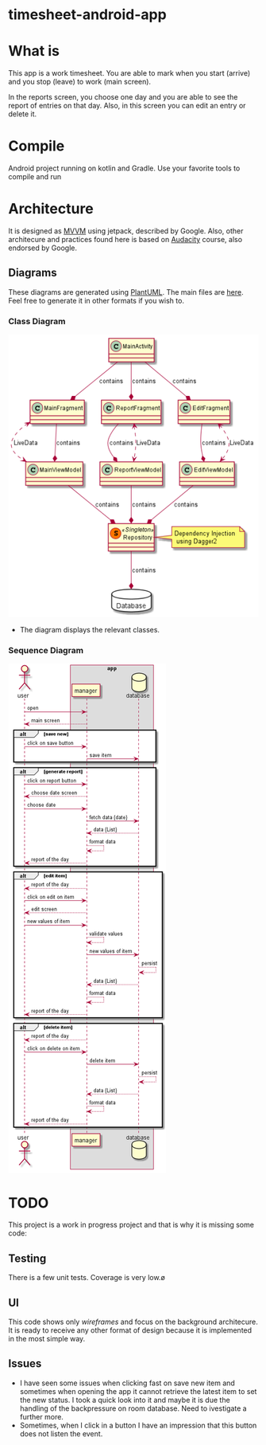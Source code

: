 # timesheet-android-app

# What is
This app is a work timesheet. You are able to mark when you start (arrive) and you stop (leave) to work (main screen).

In the reports screen, you choose one day and you are able to see the report of entries on that day. Also, in this
screen you can edit an entry or delete it.

# Compile
Android project running on kotlin and Gradle. Use your favorite tools to compile and run

# Architecture
It is designed as [MVVM](https://developer.android.com/jetpack/guide) using jetpack, described by Google. Also, other architecure and practices found here is based on [Audacity](https://classroom.udacity.com/courses/ud9012) course, also endorsed by Google.


## Diagrams
These diagrams are generated using [PlantUML](https://plantuml.com/). 
The main files are [here](https://github.com/viniciushisao/timesheet-android-app/tree/main/docs/puml). 
Feel free to generate it in other formats if you wish to.

### Class Diagram
![Class Diagram](https://github.com/viniciushisao/timesheet-android-app/blob/main/docs/puml/classdiagram.png?raw=true)
* The diagram displays the relevant classes.

### Sequence Diagram
![Sequence Diagram](https://github.com/viniciushisao/timesheet-android-app/blob/main/docs/puml/sequencediagram.png?raw=true)

# TODO
This project is a work in progress project and that is why it is missing some code:

## Testing
There is a few unit tests. Coverage is very low.ø

## UI
This code shows only *wireframes* and focus on the background architecure.
It is ready to receive any other format of design because it is implemented in the most simple way.

## Issues
* I have seen some issues when clicking fast on save new item and sometimes when opening the app it cannot retrieve the latest item to set the new status. I took a quick look into it and maybe it is due the handling of the backpressure on room database. Need to ivestigate a further more.
* Sometimes, when I click in a button I have an impression that this button does not listen the event.


